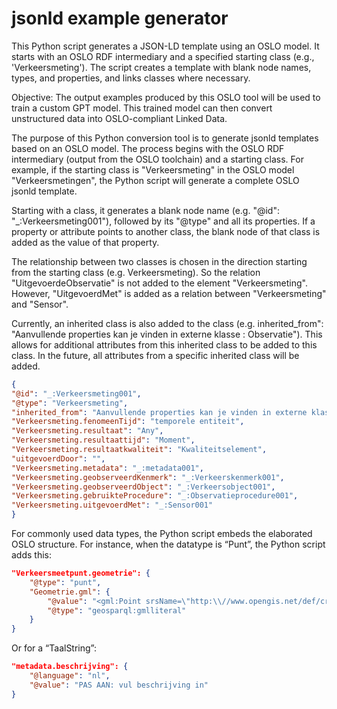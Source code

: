 # jsonld example generator

This Python script generates a JSON-LD template using an OSLO model. It starts with an OSLO RDF intermediary and a specified starting class (e.g., 'Verkeersmeting'). The script creates a template with blank node names, types, and properties, and links classes where necessary.

Objective: The output examples produced by this OSLO tool will be used to train a custom GPT model. This trained model can then convert unstructured data into OSLO-compliant Linked Data.


The purpose of this Python conversion tool is to generate jsonld templates based on an OSLO model. The process begins with the OSLO RDF intermediary (output from the OSLO toolchain) and a starting class. For example, if the starting class is "Verkeersmeting" in the OSLO model "Verkeersmetingen", the Python script will generate a complete OSLO jsonld template.

Starting with a class, it generates a blank node name (e.g. "@id": "_:Verkeersmeting001"), followed by its "@type" and all its properties. If a property or attribute points to another class, the blank node of that class is added as the value of that property.



The relationship between two classes is chosen in the direction starting from the starting class (e.g. Verkeersmeting). So the relation "UitgevoerdeObservatie" is not added to the element "Verkeersmeting". However, "UitgevoerdMet" is added as a relation between "Verkeersmeting" and "Sensor".

Currently, an inherited class is also added to the class (e.g. inherited_from": "Aanvullende properties kan je vinden in externe klasse : Observatie"). This allows for additional attributes from this inherited class to be added to this class. In the future, all attributes from a specific inherited class will be added.


```json
{
"@id": "_:Verkeersmeting001",
"@type": "Verkeersmeting",
"inherited_from": "Aanvullende properties kan je vinden in externe klasse : Observatie",
"Verkeersmeting.fenomeenTijd": "temporele entiteit",
"Verkeersmeting.resultaat": "Any",
"Verkeersmeting.resultaattijd": "Moment",
"Verkeersmeting.resultaatkwaliteit": "Kwaliteitselement",
"uitgevoerdDoor": "",
"Verkeersmeting.metadata": "_:metadata001",
"Verkeersmeting.geobserveerdKenmerk": "_:Verkeerskenmerk001",
"Verkeersmeting.geobserveerdObject": "_:Verkeersobject001",
"Verkeersmeting.gebruikteProcedure": "_:Observatieprocedure001",
"Verkeersmeting.uitgevoerdMet": "_:Sensor001"
}
```


For commonly used data types, the Python script embeds the elaborated OSLO structure. For instance, when the datatype is “Punt”, the Python script adds this:

```json
"Verkeersmeetpunt.geometrie": {
    "@type": "punt",
    "Geometrie.gml": {
        "@value": "<gml:Point srsName=\"http:\\//www.opengis.net/def/crs/EPSG/0/4326\"><gml:coordinates>  Vul in: Lat Lon </gml:coordinates><gml:Point>",
        "@type": "geosparql:gmlliteral"
    }
}
```
Or for a “TaalString”:
```json
"metadata.beschrijving": {
    "@language": "nl",
    "@value": "PAS AAN: vul beschrijving in"
}
```
